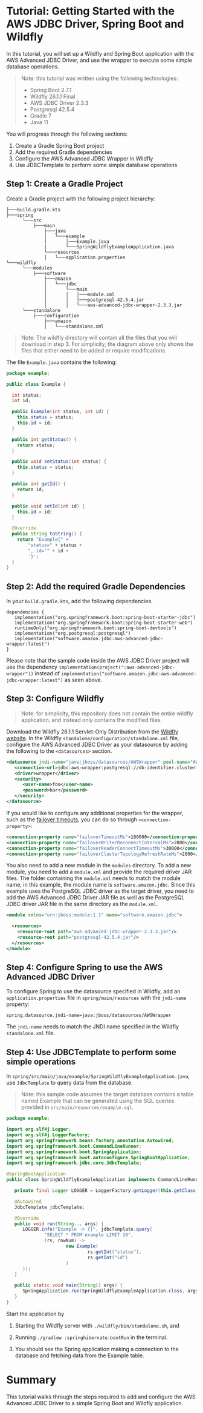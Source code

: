 # Tutorial: Getting Started with the AWS JDBC Driver, Spring Boot and Wildfly

In this tutorial, you will set up a Wildfly and Spring Boot application with the AWS Advanced JDBC Driver, and use the wrapper to execute some simple database operations.

> Note: this tutorial was written using the following technologies:
>    - Spring Boot 2.7.1
>    - Wildfly 26.1.1 Final
>    - AWS JDBC Driver 2.3.3
>    - Postgresql 42.5.4
>    - Gradle 7
>    - Java 11

You will progress through the following sections:
1. Create a Gradle Spring Boot project
2. Add the required Gradle dependencies
3. Configure the AWS Advanced JDBC Wrapper in Wildfly
4. Use JDBCTemplate to perform some simple database operations

## Step 1: Create a Gradle Project
Create a Gradle project with the following project hierarchy:

```
├───build.gradle.kts
├───spring
      └───src
          ├───main
              ├───java
              │   └───example
              |       │───Example.java
              |       └───SpringWildflyExampleApplication.java
              └───resources
              │   └───application.properties
└───wildfly
      └───modules
          ├───software
              ├───amazon
              │   └───jdbc
              │       └───main
              │       │   │───module.xml
              │       │   │───postgresql-42.5.4.jar
              │       │   └───aws-advanced-jdbc-wrapper-2.3.3.jar
      └───standalone
          ├───configuration
              ├───amazon
              │   └───standalone.xml
```
> Note: The wildfly directory will contain all the files that you will download in step 3. For simplicity, the diagram above only shows the files that either need to be added or require modifications.

The file `Example.java` contains the following:
```java
package example;

public class Example {

  int status;
  int id;

  public Example(int status, int id) {
    this.status = status;
    this.id = id;
  }

  public int getStatus() {
    return status;
  }

  public void setStatus(int status) {
    this.status = status;
  }

  public int getId() {
    return id;
  }

  public void setId(int id) {
    this.id = id;
  }

  @Override
  public String toString() {
    return "Example{" +
        "status=" + status +
        ", id='" + id +
        '}';
  }
}
```

## Step 2: Add the required Gradle Dependencies
In your `build.gradle.kts`, add the following dependencies.

```
dependencies {
   implementation("org.springframework.boot:spring-boot-starter-jdbc")
   implementation("org.springframework.boot:spring-boot-starter-web")
   runtimeOnly("org.springframework.boot:spring-boot-devtools")
   implementation("org.postgresql:postgresql")
   implementation("software.amazon.jdbc:aws-advanced-jdbc-wrapper:latest")
}
```

Please note that the sample code inside the AWS JDBC Driver project will use the dependency `implementation(project(":aws-advanced-jdbc-wrapper"))` instead of `implementation("software.amazon.jdbc:aws-advanced-jdbc-wrapper:latest")` as seen above.

## Step 3: Configure Wildfly
> Note: for simplicity, this repository does not contain the entire wildfly application, and instead only contains the modified files.

Download the Wildfly 26.1.1 Servlet-Only Distribution from the [Wildfly website](https://www.wildfly.org/downloads/).
In the Wildfly `standalone/configuration/standalone.xml` file, configure the AWS Advanced JDBC Driver as your datasource by adding the following to the `<datasources>` section.

```xml
<datasource jndi-name="java:jboss/datasources/AWSWrapper" pool-name="AWSWrapper" enabled="true" use-java-context="true" statistics-enabled="${wildfly.datasources.statistics-enabled:${wildfly.statistics-enabled:false}}">
   <connection-url>jdbc:aws-wrapper:postgresql://db-identifier.cluster-XYZ.us-east-2.rds.amazonaws.com:5432/db</connection-url>
   <driver>wrapper</driver>
   <security>
      <user-name>foo</user-name>
      <password>bar</password>
   </security>
</datasource>
```

If you would like to configure any additional properties for the wrapper, such as the [failover timeouts](../../docs/using-the-jdbc-driver/FailoverConfigurationGuide.md), you can do so through `<connection-property>`:
```xml
<connection-property name="failoverTimeoutMs">180000</connection-property>
<connection-property name="failoverWriterReconnectIntervalMs">2000</connection-property>
<connection-property name="failoverReaderConnectTimeoutMs">30000</connection-property>
<connection-property name="failoverClusterTopologyRefreshRateMs">2000</connection-property>
```

You also need to add a new module in the `modules` directory.
To add a new module, you need to add a `module.xml` and provide the required driver JAR files.
The folder containing the `module.xml` needs to match the module name, in this example, the module name is `software.amazon.jdbc`.
Since this example uses the PostgreSQL JDBC driver as the target driver, you need to add the AWS Advanced JDBC Driver JAR file as well as the PostgreSQL JDBC driver JAR file in the same directory as the `module.xml`.

```xml
<module xmlns="urn:jboss:module:1.1" name="software.amazon.jdbc">

  <resources>
    <resource-root path="aws-advanced-jdbc-wrapper-2.3.3.jar"/>
    <resource-root path="postgresql-42.5.4.jar"/>
  </resources>
</module>
```

## Step 4: Configure Spring to use the AWS Advanced JDBC Driver
To configure Spring to use the datasource specified in Wildfly, add an `application.properties` file in `spring/main/resources` with the `jndi-name` property:
```properties
spring.datasource.jndi-name=java:jboss/datasources/AWSWrapper
```
The `jndi-name` needs to match the JNDI name specified in the Wildfly `standalone.xml` file.

## Step 4: Use JDBCTemplate to perform some simple operations

In `spring/src/main/java/example/SpringWildflyExampleApplication.java`, use `JdbcTemplate` to query data from the database.

> Note: this sample code assumes the target database contains a table named Example that can be generated using the SQL queries provided in `src/main/resources/example.sql`.

```java
package example;

import org.slf4j.Logger;
import org.slf4j.LoggerFactory;
import org.springframework.beans.factory.annotation.Autowired;
import org.springframework.boot.CommandLineRunner;
import org.springframework.boot.SpringApplication;
import org.springframework.boot.autoconfigure.SpringBootApplication;
import org.springframework.jdbc.core.JdbcTemplate;

@SpringBootApplication
public class SpringWildflyExampleApplication implements CommandLineRunner {

   private final Logger LOGGER = LoggerFactory.getLogger(this.getClass());

   @Autowired
   JdbcTemplate jdbcTemplate;

   @Override
   public void run(String... args) {
      LOGGER.info("Example -> {}", jdbcTemplate.query(
              "SELECT * FROM example LIMIT 10",
              (rs, rowNum) ->
                      new Example(
                              rs.getInt("status"),
                              rs.getInt("id")
                      )
      ));
   }

   public static void main(String[] args) {
      SpringApplication.run(SpringWildflyExampleApplication.class, args);
   }
}
```

Start the application by 
1. Starting the Wildfly server with `./wildfly/bin/standalone.sh`, and
2. Running `./gradlew :springhibernate:bootRun` in the terminal.

3. You should see the Spring application making a connection to the database and fetching data from the Example table.

# Summary
This tutorial walks through the steps required to add and configure the AWS Advanced JDBC Driver to a simple Spring Boot and Wildfly application.
